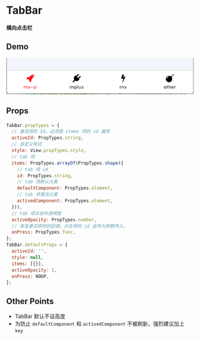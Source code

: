 # TabBar

**横向点击栏**

## Demo

![navBar demo](demo.png)

## Props

```js
TabBar.propTypes = {
  // 激活项的 Id，必须是 items 项的 id 属性
  activeId: PropTypes.string,
  // 自定义样式
  style: View.propTypes.style,
  // tab 项
  items: PropTypes.arrayOf(PropTypes.shape({
    // tab 项 id
    id: PropTypes.string,
    // tab 项默认元素
    defaultComponent: PropTypes.element,
    // tab 项激活元素
    activedComponent: PropTypes.element,
  })),
  // tab 项点击时透明度
  activeOpacity: PropTypes.number,
  // 改变激活项时的回调，点击项的 id 会作为参数传入。
  onPress: PropTypes.func,
};
TabBar.defaultProps = {
  activeId: '',
  style: null,
  items: [{}],
  activeOpacity: 1,
  onPress: NOOP,
};
```

## Other Points

- TabBar 默认不设高度
- 为防止 `defaultComponent` 和 `activedComponent` 不被刷新，强烈建议加上 `key`
